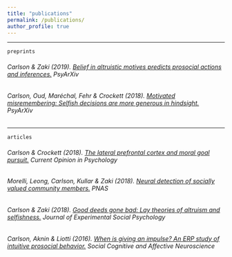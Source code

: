 ```yaml
---
title: "publications"
permalink: /publications/
author_profile: true
---
```

---
`preprints`  
  
###### Carlson & Zaki (2019). [Belief in altruistic motives predicts prosocial actions and inferences.](https://carlsonrw.github.io/_pages/belief_altMotives.pdf) *PsyArXiv* 
  
###### Carlson, Oud, Maréchal, Fehr & Crockett (2018). [Motivated misremembering: Selfish decisions are more generous in hindsight.](https://www.researchgate.net/profile/Ryan_Carlson4/publication/330574904_Motivated_misremembering_selfish_decisions_are_more_generous_in_hindsight/links/5c4c87a9458515a4c7424ba6/Motivated-misremembering-selfish-decisions-are-more-generous-in-hindsight.pdf) *PsyArXiv* 

  
--- 
`articles` 
 
###### Carlson & Crockett (2018). [The lateral prefrontal cortex and moral goal pursuit.](https://static1.squarespace.com/static/538ca3ade4b090f9ef331978/t/5bc8db67e5e5f0da97432b84/1539890024330/1-s2.0-S2352250X18300034-main.pdf) *Current Opinion in Psychology*  

###### Morelli, Leong, Carlson, Kullar & Zaki (2018).  [Neural detection of socially valued community members.](http://ssnl.stanford.edu/sites/default/files/pdf/Morelli%20et%20al_in%20press_PNAS.pdf?width=85%&height=85%&iframe=true) *PNAS*
 
###### Carlson & Zaki (2018). [Good deeds gone bad: Lay theories of altruism and selfishness.](http://ssnl.stanford.edu/sites/default/files/pdf/carlsonZaki_layTheories_inpress_0.pdf?width=85%&height=85%&iframe=true) *Journal of Experimental Social Psychology*

###### Carlson, Aknin & Liotti (2016). [When is giving an impulse? An ERP study of intuitive prosocial behavior.](https://academic.oup.com/scan/article/11/7/1121/1753464) *Social Cognitive and Affective Neuroscience*








